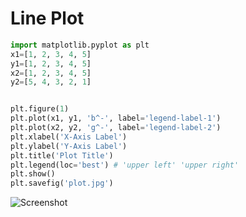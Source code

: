 # Line Plot
```python
import matplotlib.pyplot as plt
x1=[1, 2, 3, 4, 5]
y1=[1, 2, 3, 4, 5]
x2=[1, 2, 3, 4, 5]
y2=[5, 4, 3, 2, 1]


plt.figure(1)
plt.plot(x1, y1, 'b^-', label='legend-label-1')
plt.plot(x2, y2, 'g^-', label='legend-label-2')
plt.xlabel('X-Axis Label')
plt.ylabel('Y-Axis Label')
plt.title('Plot Title')
plt.legend(loc='best') # 'upper left' 'upper right'
plt.show()
plt.savefig('plot.jpg')
```
![Screenshot](../master/images/lineplot.png)
